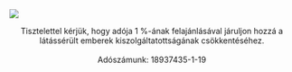 
<img src="${var.weburl}/assets/logo.png" class="center-img"> 
<p style="text-align: center;">
Tisztelettel kérjük, hogy adója 1 %-ának felajánlásával járuljon hozzá a látássérült emberek kiszolgáltatottságának csökkentéséhez. <br><br>
Adószámunk: 18937435-1-19
</p>